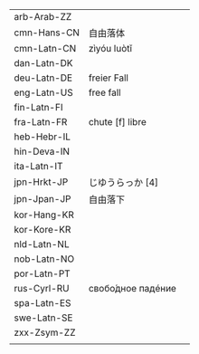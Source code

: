 | | | |
|-|-|-|
| arb-Arab-ZZ |  |  |
| cmn-Hans-CN | 自由落体 |  |
| cmn-Latn-CN | zìyóu luòtǐ |  |
| dan-Latn-DK |  |  |
| deu-Latn-DE | freier Fall |  |
| eng-Latn-US | free fall |  |
| fin-Latn-FI |  |  |
| fra-Latn-FR | chute [f] libre |  |
| heb-Hebr-IL |  |  |
| hin-Deva-IN |  |  |
| ita-Latn-IT |  |  |
| jpn-Hrkt-JP | じゆうらっか [4] |  |
| jpn-Jpan-JP | 自由落下 |  |
| kor-Hang-KR |  |  |
| kor-Kore-KR |  |  |
| nld-Latn-NL |  |  |
| nob-Latn-NO |  |  |
| por-Latn-PT |  |  |
| rus-Cyrl-RU | свобо́дное падéние |  |
| spa-Latn-ES |  |  |
| swe-Latn-SE |  |  |
| zxx-Zsym-ZZ |  |  |
|  |  |  |

